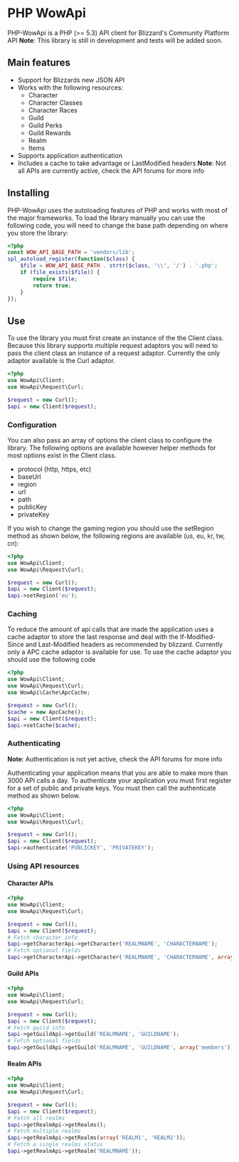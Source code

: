 # PHP WowApi #

PHP-WowApi is a PHP (>= 5.3) API client for Blizzard's Community Platform API
**Note**: This library is still in development and tests will be added soon.

## Main features ##

- Support for Blizzards new JSON API
- Works with the following resources:
    - Character
    - Character Classes
    - Character Races
    - Guild
    - Guild Perks
    - Guild Rewards
    - Realm
    - Items
- Supports application authentication
- Includes a cache to take advantage or LastModified headers
**Note**: Not all APIs are currently active, check the API forums for more info

## Installing ##

PHP-WowApi uses the autoloading features of PHP and works with most of the major frameworks. To load the library manually you can use the following code, you will need to change the base path depending on where you store the library:

``` php
<?php
const WOW_API_BASE_PATH = 'vendors/lib';
spl_autoload_register(function($class) {
    $file = WOW_API_BASE_PATH . strtr($class, '\\', '/') . '.php';
    if (file_exists($file)) {
        require $file;
        return true;
    }
});
```

## Use ##

To use the library you must first create an instance of the the Client class. Because this library supports multiple request adaptors you will need to pass the client class an instance of a request adaptor. Currently the only adaptor available is the Curl adaptor.

``` php
<?php
use WowApi\Client;
use WowApi\Request\Curl;

$request = new Curl();
$api = new Client($request);
```

### Configuration ###

You can also pass an array of options the client class to configure the library. The following options are available however helper methods for most options exist in the Client class.

- protocol (http, https, etc)
- baseUrl
- region
- url
- path
- publicKey
- privateKey

If you wish to change the gaming region you should use the setRegion method as shown below, the following regions are available (us, eu, kr, tw, cn):

``` php
<?php
use WowApi\Client;
use WowApi\Request\Curl;

$request = new Curl();
$api = new Client($request);
$api->setRegion('eu');
```


### Caching ###

To reduce the amount of api calls that are made the application uses a cache adaptor to store the last response and deal with the If-Modified-Since and Last-Modified headers as recommended by blizzard. Currently only a APC cache adaptor is available for use. To use the cache adaptor you should use the following code

``` php
<?php
use WowApi\Client;
use WowApi\Request\Curl;
use WowApi\Cache\ApcCache;

$request = new Curl();
$cache = new ApcCache();
$api = new Client($request);
$api->setCache($cache);
```

### Authenticating ###

**Note**: Authentication is not yet active, check the API forums for more info

Authenticating your application means that you are able to make more than 3000 API calls a day. To authenticate your application you must first register for a set of public and private keys. You must then call the authenticate method as shown below.

``` php
<?php
use WowApi\Client;
use WowApi\Request\Curl;

$request = new Curl();
$api = new Client($request);
$api->authenticate('PUBLICKEY', 'PRIVATEKEY');
```

### Using API resources ###

#### Character APIs
``` php
<?php
use WowApi\Client;
use WowApi\Request\Curl;

$request = new Curl();
$api = new Client($request);
# Fetch character info
$api->getCharacterApi->getCharacter('REALMNAME', 'CHARACTERNAME');
# Fetch optional fields
$api->getCharacterApi->getCharacter('REALMNAME', 'CHARACTERNAME', array('guild', 'stats'));
```

#### Guild APIs
``` php
<?php
use WowApi\Client;
use WowApi\Request\Curl;

$request = new Curl();
$api = new Client($request);
# Fetch guild info
$api->getGuildApi->getGuild('REALMNAME', 'GUILDNAME');
# Fetch optional fields
$api->getGuildApi->getGuild('REALMNAME', 'GUILDNAME', array('members'));
```

#### Realm APIs
``` php
<?php
use WowApi\Client;
use WowApi\Request\Curl;

$request = new Curl();
$api = new Client($request);
# Fetch all realms
$api->getRealmApi->getRealms();
# Fetch multiple realms
$api->getRealmApi->getRealms(array('REALM1', 'REALM2'));
# Fetch a single realms status
$api->getRealmApi->getRealm('REALMNAME'));
```
